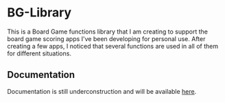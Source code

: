 # BG-Library

This is a Board Game functions library that I am creating to support the board game scoring apps I've been developing for personal use. After creating a few apps, I noticed that several functions are used in all of them for different situations.

## Documentation

Documentation is still underconstruction and will be available [here](https://kavispires.github.io/BG-Library).